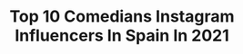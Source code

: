---
title: Top 10 Comedians Instagram Influencers In Spain In 2021
description: >-
  Find top comedians Instagram influencers in Spain in 2021. Most popular hashtags: #tbt #9pm #aupaathletic.
platform: Instagram
hits: 110
text_top: See the best Instagram accounts on inBeat.
text_bottom: Our platform has 110 Instagram influencers like this in Spain for you to connect with.
profiles:
  - username: "vichocomediante"
    fullname: >-
      Vicho Viciani
    bio: >-
      Comediante Stand Up Comedy... Contacto: camilo.viciani@gmail.com • Entradas Show PRESENCIAL Viernes 20 de nov a las 21 hrs en @doblestandup 👇🏻👇🏻👇🏻
    location: "Spain"
    followers: 83937
    engagement: 950
    commentsToLikes: 0.022025
    id: ck5c38yfaytph0i11qlwecb8h
    verified: false
    hashtags: "#51, #50, #52, #54"
  - username: "txabifranquesa"
    fullname: >-
      Txabi Franquesa
    bio: >-
      Comediante/Caricato/Actor/Titiritero/Entretenedor/Cabaretero/Amante/Hedonista/Lifeaholic #ElClubDeLaComedia #TheHoleZero #Escocía🏴󠁧󠁢󠁳󠁣󠁴󠁿
    location: "Spain"
    followers: 16194
    engagement: 349
    commentsToLikes: 0.065705
    id: ck0vyu7fv5sre0i19m71copxm
    verified: false
    hashtags: "#luxury, #bukkakedeportivo, #vueltaamurcia2021, #bukkakederrss"
  - username: "inakiurrutia"
    fullname: >-
      IñakiUrrutia
    bio: >-
      Comediante, titiritero y arrocero.
    location: "Spain"
    followers: 37317
    engagement: 230
    commentsToLikes: 0.035808
    id: ck5hlhv7ck90l0i11k81m7sx3
    verified: false
    hashtags: "#aupaathletic, #tbt, #peromuytbt, #inflorentzers"
  - username: "manuelsilvah"
    fullname: >-
      ManuelSilvaH
    bio: >-
      •Comediante •Locutor de @hdelaespuma •@kiaishow en YouTube ❤️❤️❤️
    location: "Spain"
    followers: 354334
    engagement: 130
    commentsToLikes: 0.026231
    id: ck0vxcgxvy7u90i19o98s1r5k
    verified: false
    hashtags: "#qu, #nuevatemporada, #kuarent, #elmam"
  - username: "elalexfdz"
    fullname: >-
      Alex Fernández
    bio: >-
      Comediante de Stand Up Ñoñadas en: @kemonitosmismonitos 📘 FB: AlexFdzOficial 📧📧📧contacto.alex@casacomedy.com 📧📧📧
    location: "Spain"
    followers: 471979
    engagement: 535
    commentsToLikes: 0.005883
    id: ck1377mfka75z0i197m4z8gfo
    verified: true
    hashtags: "#mentalidadzarpazo, #inthenavy, #ritzsellevabiencontodo, #todossomossam"
  - username: "esgaboruiz"
    fullname: >-
      Gabriel Ruiz
    bio: >-
      comediante info y contrataciones: esgaboruiz@gmail.com
    location: "Spain"
    followers: 169446
    engagement: 430
    commentsToLikes: 0.017512
    id: ck14li76musx50i19kq3gsy6f
    verified: false
    hashtags: "#06"
  - username: "julian_lopez"
    fullname: >-
      Julián López
    bio: >-
      Actor, comediante y músico⚡️Nacido en El Provencio⚡️Melómano, cinéfilo y futbolero 📍Madrid 📩 Contacto:
    location: "Spain"
    followers: 149272
    engagement: 207
    commentsToLikes: 0.028390
    id: ck6u4xyls6fmm0j7185lzakvq
    verified: true
    hashtags: "#interraillapeli, #pequen, #quino, #lectura"
  - username: "ricardoelcomediante"
    fullname: >-
      Ricardo Mendoza Castillo
    bio: >-
      Soy comediante, toco guitarra, salí en asu mare 1, 2 y 3... #HablandoHuevadas 🌟 Consigue tu entrada aquí: ⤵️
    location: "Spain"
    followers: 332246
    engagement: 316
    commentsToLikes: 0.014227
    id: ck5zufofb29rs0i14u9bzm8zn
    verified: false
    hashtags: "#hablandohuevadas, #porquehablarhuevadasesunarte, #9pm, #sicumplimos"
  - username: "diegomatteus"
    fullname: >-
      Diego Mateus
    bio: >-
      Libre dis-pensador. Comediante y escritor, desobediente y desafinado. Hablo en broma, usted es el que se lo toma en serio. ojoalcuento@gmail.com
    location: "Spain"
    followers: 119723
    engagement: 152
    commentsToLikes: 0.034547
    id: ck5pwh95pmsgw0i112iordkub
    verified: true
    hashtags: "#chinomatics, #julitonomecuelgue, #tomatutomate"
  - username: "shon.faye"
    fullname: >-
      Shon Faye
    bio: >-
      A modern career transsexual. Editor and writer (google it). Also a comedian. Sometimes.
    location: "Spain"
    followers: 14048
    engagement: 650
    commentsToLikes: 0.013559
    id: ck55ki0hzzchf0i111b6ln8l4
    verified: false
    hashtags: "#coronadiaries, #tbt"
---